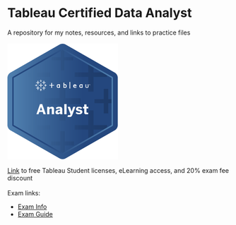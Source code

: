# Tableau Certified Data Analyst
A repository for my notes, resources, and links to practice files
<br>
<br>
<img src="images/tableau_data-analyst_badge.png" alt = 'Tableau Analyst Badge' style = "width:250px;">

[Link](https://www.tableau.com/academic/students) to free Tableau Student licenses, eLearning access, and 20% exam fee discount
<br>
<br>
Exam links:

- [Exam Info](https://www.tableau.com/learn/certification/certified-data-analyst)
- [Exam Guide](https://mkt.tableau.com/files/TableauCertifiedDataAnalyst_ExamGuide.pdf)
